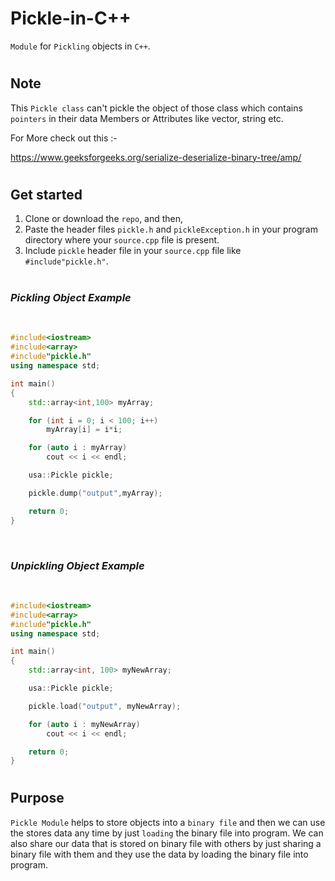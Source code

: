 # Pickle-in-C++
```Module``` for ```Pickling``` objects in ```C++```.
#
## Note
This ```Pickle class``` can't pickle the object of those class which contains `pointers` in their data Members or Attributes like vector, string etc. 

For More check out this :- 

https://www.geeksforgeeks.org/serialize-deserialize-binary-tree/amp/
#


## Get started
1. Clone or download the ```repo```, and then,
2. Paste the header files ```pickle.h``` and ```pickleException.h``` in your program directory where your ```source.cpp``` file is present.
3. Include ```pickle``` header file in your ```source.cpp``` file like ```#include"pickle.h"```.
<br/><br/>

### *Pickling Object Example*
<br/>

``` cpp
#include<iostream>
#include<array>
#include"pickle.h"
using namespace std;

int main()
{
    std::array<int,100> myArray;

    for (int i = 0; i < 100; i++)
        myArray[i] = i*i;

    for (auto i : myArray)
        cout << i << endl;

    usa::Pickle pickle;

    pickle.dump("output",myArray);

    return 0;
}
```

<br/>

### *Unpickling Object Example*

<br/>

``` cpp
#include<iostream>
#include<array>
#include"pickle.h"
using namespace std;

int main()
{
    std::array<int, 100> myNewArray;

    usa::Pickle pickle;

    pickle.load("output", myNewArray);

    for (auto i : myNewArray)
        cout << i << endl;

    return 0;
}
```
#
## Purpose

```Pickle Module``` helps to store objects into a `binary file` and then we can use the stores data any time by just `loading` the binary file into program. We can also share our data that is stored on binary file with others by just sharing a binary file with them and they use the data by loading the binary file into program.
